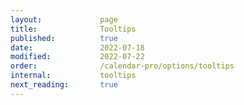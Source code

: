 ```yaml
---
layout:             page
title:              Tooltips
published:          true
date:               2022-07-18
modified:           2022-07-22
order:              /calendar-pro/options/tooltips
internal:           tooltips
next_reading:       true
---
```


